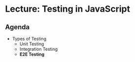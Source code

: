 # Lecture: Testing in JavaScript
## Agenda
* Types of Testing
  * Unit Testing
  * Integration Testing
  * **E2E Testing**